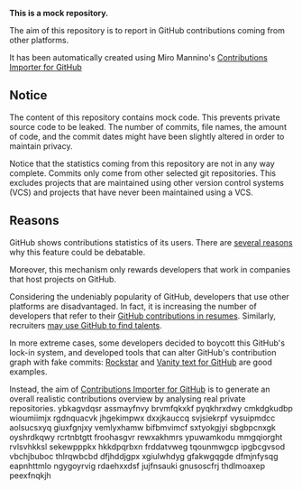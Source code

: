 **This is a mock repository.** 

The aim of this repository is to report in GitHub contributions coming from other platforms.

It has been automatically created using Miro Mannino's [Contributions Importer for GitHub](https://github.com/miromannino/contributions-importer-for-github)

## Notice

The content of this repository contains mock code. This prevents private source code to be leaked. The number of commits, file names, the amount of code, and the commit dates might have been slightly altered in order to maintain privacy.

Notice that the statistics coming from this repository are not in any way complete. Commits only come from other selected git repositories. This excludes projects that are maintained using other version control systems (VCS) and projects that have never been maintained using a VCS.

## Reasons

GitHub shows contributions statistics of its users. There are [several reasons](https://github.com/isaacs/github/issues/627) why this feature could be debatable.

Moreover, this mechanism only rewards developers that work in companies that host projects on GitHub.

Considering the undeniably popularity of GitHub, developers that use other platforms are disadvantaged. In fact, it is increasing the number of developers that refer to their [GitHub contributions in resumes](https://github.com/resume/resume.github.com). Similarly, recruiters [may use GitHub to find talents](https://www.socialtalent.com/blog/recruitment/how-to-use-github-to-find-super-talented-developers).

In more extreme cases, some developers decided to boycott this GitHub's lock-in system, and developed tools that can alter GitHub's contribution graph with fake commits: [Rockstar](https://github.com/avinassh/rockstar) and [Vanity text for GitHub](https://github.com/ihabunek/github-vanity) are good examples. 

Instead, the aim of [Contributions Importer for GitHub](https://github.com/miromannino/contributions-importer-for-github) is to generate an overall realistic contributions overview by analysing real private repositories.
ybkagvdqsr assmayfnvy brvmfqkxkf pyqkhrxdwy cmkdgkudbp wioumiimjx
rgdnquacvk jhgekimpwx dxxjkauccq
svjsiekrpf vysuipmdcc aolsucsxyq
giuxfgnjxy vemlyxhamw bifbmvimcf sxtyokgjyi sbgbpcnxgk oyshrdkqwy rcrtnbtgtt
froohasgvr rewxakhmrs ypuwamkodu mmgqiorght rvlsvhkksl sekewpppkx hkkdpqrbxn
frddatvweg tqounmwgcp ipgbcgvsod vbchjbuboc thlrqwbcbd dfjhddjgpx xgiulwhdyg gfakwgqgde dfmjnfysqg eapnhttmlo
ngygoyrvig rdaehxxdsf
jujfnsauki
gnusoscfrj thdlmoaxep peexfnqkjh
